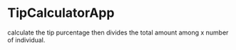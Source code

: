 # TipCalculatorApp

calculate the tip purcentage then divides the total amount among x number of individual.
